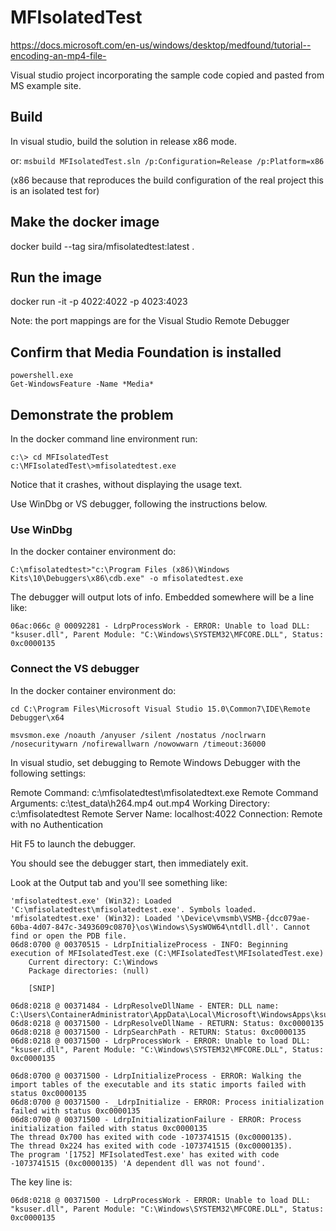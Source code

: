 # MFIsolatedTest
https://docs.microsoft.com/en-us/windows/desktop/medfound/tutorial--encoding-an-mp4-file-

Visual studio project incorporating the sample code copied and pasted from MS example site.

## Build

In visual studio, build the solution in release x86 mode.

or: `msbuild MFIsolatedTest.sln /p:Configuration=Release /p:Platform=x86 `

(x86 because that reproduces the build configuration of the real project this is an isolated test for)

## Make the docker image

docker build --tag sira/mfisolatedtest:latest .

## Run the image

docker run -it -p 4022:4022 -p 4023:4023  <imagename>

Note: the port mappings are for the Visual Studio Remote Debugger

## Confirm that Media Foundation is installed

```
powershell.exe
Get-WindowsFeature -Name *Media*

```

## Demonstrate the problem

In the docker command line environment run:

```
c:\> cd MFIsolatedTest
c:\MFIsolatedTest\>mfisolatedtest.exe 
```

Notice that it crashes, without displaying the usage text.

Use WinDbg or VS debugger, following the instructions below.

### Use WinDbg

In the docker container environment do:

```
C:\mfisolatedtest>"c:\Program Files (x86)\Windows Kits\10\Debuggers\x86\cdb.exe" -o mfisolatedtest.exe
```

The debugger will output lots of info. Embedded somewhere will be a line like:

```
06ac:066c @ 00092281 - LdrpProcessWork - ERROR: Unable to load DLL: "ksuser.dll", Parent Module: "C:\Windows\SYSTEM32\MFCORE.DLL", Status: 0xc0000135
```

### Connect the VS debugger

In the docker container environment do:

```
cd C:\Program Files\Microsoft Visual Studio 15.0\Common7\IDE\Remote Debugger\x64

msvsmon.exe /noauth /anyuser /silent /nostatus /noclrwarn /nosecuritywarn /nofirewallwarn /nowowwarn /timeout:36000
```

In visual studio, set debugging to Remote Windows Debugger with the following settings:

Remote Command: c:\mfisolatedtest\mfisolatedtext.exe 
Remote Command Arguments: c:\test_data\h264.mp4 out.mp4
Working Directory: c:\mfisolatedtest
Remote Server Name: localhost:4022
Connection: Remote with no Authentication

Hit F5 to launch the debugger.

You should see the debugger start, then immediately exit.

Look at the Output tab and you'll see something like:

```
'mfisolatedtest.exe' (Win32): Loaded 'C:\mfisolatedtest\mfisolatedtest.exe'. Symbols loaded.
'mfisolatedtest.exe' (Win32): Loaded '\Device\vmsmb\VSMB-{dcc079ae-60ba-4d07-847c-3493609c0870}\os\Windows\SysWOW64\ntdll.dll'. Cannot find or open the PDB file.
06d8:0700 @ 00370515 - LdrpInitializeProcess - INFO: Beginning execution of MFIsolatedTest.exe (C:\MFIsolatedTest\MFIsolatedTest.exe)
	Current directory: C:\Windows
	Package directories: (null)

	[SNIP]

06d8:0218 @ 00371484 - LdrpResolveDllName - ENTER: DLL name: C:\Users\ContainerAdministrator\AppData\Local\Microsoft\WindowsApps\ksuser.dll
06d8:0218 @ 00371500 - LdrpResolveDllName - RETURN: Status: 0xc0000135
06d8:0218 @ 00371500 - LdrpSearchPath - RETURN: Status: 0xc0000135
06d8:0218 @ 00371500 - LdrpProcessWork - ERROR: Unable to load DLL: "ksuser.dll", Parent Module: "C:\Windows\SYSTEM32\MFCORE.DLL", Status: 0xc0000135

06d8:0700 @ 00371500 - LdrpInitializeProcess - ERROR: Walking the import tables of the executable and its static imports failed with status 0xc0000135
06d8:0700 @ 00371500 - _LdrpInitialize - ERROR: Process initialization failed with status 0xc0000135
06d8:0700 @ 00371500 - LdrpInitializationFailure - ERROR: Process initialization failed with status 0xc0000135
The thread 0x700 has exited with code -1073741515 (0xc0000135).
The thread 0x224 has exited with code -1073741515 (0xc0000135).
The program '[1752] MFIsolatedTest.exe' has exited with code -1073741515 (0xc0000135) 'A dependent dll was not found'.
```

The key line is:

`06d8:0218 @ 00371500 - LdrpProcessWork - ERROR: Unable to load DLL: "ksuser.dll", Parent Module: "C:\Windows\SYSTEM32\MFCORE.DLL", Status: 0xc0000135`
